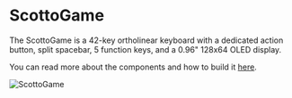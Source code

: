 # ScottoGame

The ScottoGame is a 42-key ortholinear keyboard with a dedicated action button, split spacebar, 5 function keys, and a 0.96" 128x64 OLED display.

You can read more about the components and how to build it [here](https://scottokeebs.com/blogs/keyboards/scottogame-handwired-keyboard).

![ScottoGame](https://user-images.githubusercontent.com/8194147/193435831-0216b09f-f500-457c-bb8a-a558330e786e.jpg)
